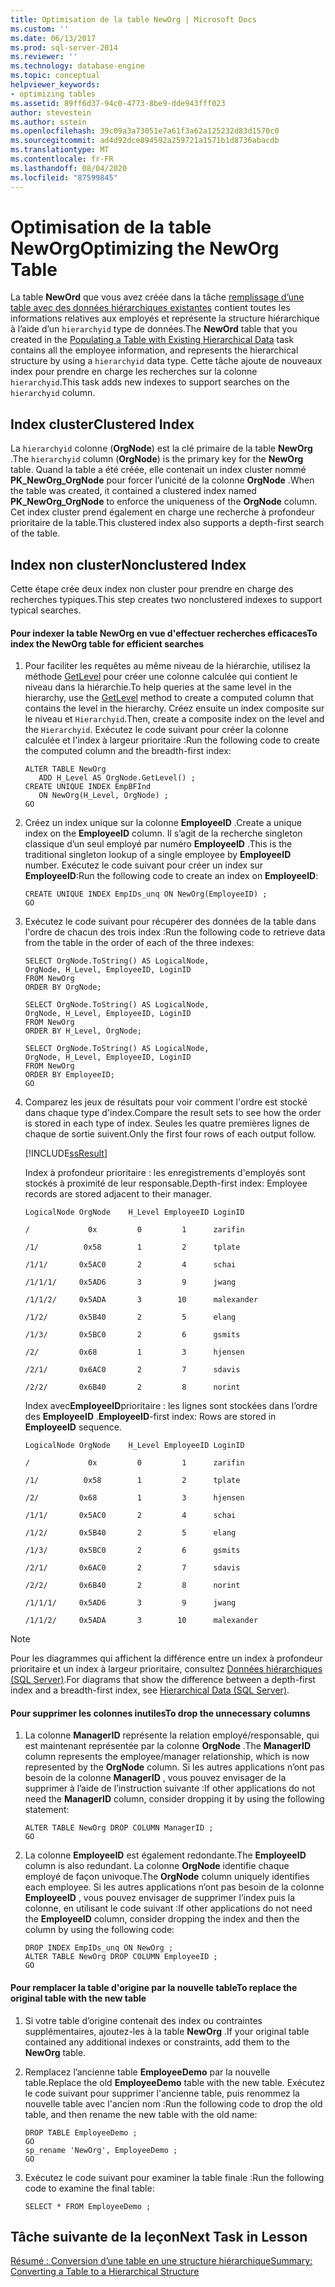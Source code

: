 ```yaml
---
title: Optimisation de la table NewOrg | Microsoft Docs
ms.custom: ''
ms.date: 06/13/2017
ms.prod: sql-server-2014
ms.reviewer: ''
ms.technology: database-engine
ms.topic: conceptual
helpviewer_keywords:
- optimizing tables
ms.assetid: 89ff6d37-94c0-4773-8be9-dde943fff023
author: stevestein
ms.author: sstein
ms.openlocfilehash: 39c09a3a73051e7a61f3a62a125232d83d1570c0
ms.sourcegitcommit: ad4d92dce894592a259721a1571b1d8736abacdb
ms.translationtype: MT
ms.contentlocale: fr-FR
ms.lasthandoff: 08/04/2020
ms.locfileid: "87599845"
---
```

# <a name="optimizing-the-neworg-table"></a><span data-ttu-id="4508f-102">Optimisation de la table NewOrg</span><span class="sxs-lookup"><span data-stu-id="4508f-102">Optimizing the NewOrg Table</span></span>
  <span data-ttu-id="4508f-103">La table **NewOrd** que vous avez créée dans la tâche [remplissage d’une table avec des données hiérarchiques existantes](lesson-1-2-populating-a-table-with-existing-hierarchical-data.md) contient toutes les informations relatives aux employés et représente la structure hiérarchique à l’aide d’un `hierarchyid` type de données.</span><span class="sxs-lookup"><span data-stu-id="4508f-103">The **NewOrd** table that you created in the [Populating a Table with Existing Hierarchical Data](lesson-1-2-populating-a-table-with-existing-hierarchical-data.md) task contains all the employee information, and represents the hierarchical structure by using a `hierarchyid` data type.</span></span> <span data-ttu-id="4508f-104">Cette tâche ajoute de nouveaux index pour prendre en charge les recherches sur la colonne `hierarchyid`.</span><span class="sxs-lookup"><span data-stu-id="4508f-104">This task adds new indexes to support searches on the `hierarchyid` column.</span></span>  
  
## <a name="clustered-index"></a><span data-ttu-id="4508f-105">Index cluster</span><span class="sxs-lookup"><span data-stu-id="4508f-105">Clustered Index</span></span>  
 <span data-ttu-id="4508f-106">La `hierarchyid` colonne (**OrgNode**) est la clé primaire de la table **NewOrg** .</span><span class="sxs-lookup"><span data-stu-id="4508f-106">The `hierarchyid` column (**OrgNode**) is the primary key for the **NewOrg** table.</span></span> <span data-ttu-id="4508f-107">Quand la table a été créée, elle contenait un index cluster nommé **PK_NewOrg_OrgNode** pour forcer l’unicité de la colonne **OrgNode** .</span><span class="sxs-lookup"><span data-stu-id="4508f-107">When the table was created, it contained a clustered index named **PK_NewOrg_OrgNode** to enforce the uniqueness of the **OrgNode** column.</span></span> <span data-ttu-id="4508f-108">Cet index cluster prend également en charge une recherche à profondeur prioritaire de la table.</span><span class="sxs-lookup"><span data-stu-id="4508f-108">This clustered index also supports a depth-first search of the table.</span></span>  
  
## <a name="nonclustered-index"></a><span data-ttu-id="4508f-109">Index non cluster</span><span class="sxs-lookup"><span data-stu-id="4508f-109">Nonclustered Index</span></span>  
 <span data-ttu-id="4508f-110">Cette étape crée deux index non cluster pour prendre en charge des recherches typiques.</span><span class="sxs-lookup"><span data-stu-id="4508f-110">This step creates two nonclustered indexes to support typical searches.</span></span>  
  
#### <a name="to-index-the-neworg-table-for-efficient-searches"></a><span data-ttu-id="4508f-111">Pour indexer la table NewOrg en vue d'effectuer recherches efficaces</span><span class="sxs-lookup"><span data-stu-id="4508f-111">To index the NewOrg table for efficient searches</span></span>  
  
1.  <span data-ttu-id="4508f-112">Pour faciliter les requêtes au même niveau de la hiérarchie, utilisez la méthode [GetLevel](/sql/t-sql/data-types/getlevel-database-engine) pour créer une colonne calculée qui contient le niveau dans la hiérarchie.</span><span class="sxs-lookup"><span data-stu-id="4508f-112">To help queries at the same level in the hierarchy, use the [GetLevel](/sql/t-sql/data-types/getlevel-database-engine) method to create a computed column that contains the level in the hierarchy.</span></span> <span data-ttu-id="4508f-113">Créez ensuite un index composite sur le niveau et `Hierarchyid`.</span><span class="sxs-lookup"><span data-stu-id="4508f-113">Then, create a composite index on the level and the `Hierarchyid`.</span></span> <span data-ttu-id="4508f-114">Exécutez le code suivant pour créer la colonne calculée et l'index à largeur prioritaire :</span><span class="sxs-lookup"><span data-stu-id="4508f-114">Run the following code to create the computed column and the breadth-first index:</span></span>  
  
    ```  
    ALTER TABLE NewOrg   
       ADD H_Level AS OrgNode.GetLevel() ;  
    CREATE UNIQUE INDEX EmpBFInd   
       ON NewOrg(H_Level, OrgNode) ;  
    GO  
    ```  
  
2.  <span data-ttu-id="4508f-115">Créez un index unique sur la colonne **EmployeeID** .</span><span class="sxs-lookup"><span data-stu-id="4508f-115">Create a unique index on the **EmployeeID** column.</span></span> <span data-ttu-id="4508f-116">Il s’agit de la recherche singleton classique d’un seul employé par numéro **EmployeeID** .</span><span class="sxs-lookup"><span data-stu-id="4508f-116">This is the traditional singleton lookup of a single employee by **EmployeeID** number.</span></span> <span data-ttu-id="4508f-117">Exécutez le code suivant pour créer un index sur **EmployeeID**:</span><span class="sxs-lookup"><span data-stu-id="4508f-117">Run the following code to create an index on **EmployeeID**:</span></span>  
  
    ```  
    CREATE UNIQUE INDEX EmpIDs_unq ON NewOrg(EmployeeID) ;  
    GO  
    ```  
  
3.  <span data-ttu-id="4508f-118">Exécutez le code suivant pour récupérer des données de la table dans l'ordre de chacun des trois index :</span><span class="sxs-lookup"><span data-stu-id="4508f-118">Run the following code to retrieve data from the table in the order of each of the three indexes:</span></span>  
  
    ```  
    SELECT OrgNode.ToString() AS LogicalNode,  
    OrgNode, H_Level, EmployeeID, LoginID  
    FROM NewOrg   
    ORDER BY OrgNode;  
  
    SELECT OrgNode.ToString() AS LogicalNode,  
    OrgNode, H_Level, EmployeeID, LoginID   
    FROM NewOrg   
    ORDER BY H_Level, OrgNode;  
  
    SELECT OrgNode.ToString() AS LogicalNode,  
    OrgNode, H_Level, EmployeeID, LoginID   
    FROM NewOrg   
    ORDER BY EmployeeID;  
    GO  
    ```  
  
4.  <span data-ttu-id="4508f-119">Comparez les jeux de résultats pour voir comment l'ordre est stocké dans chaque type d'index.</span><span class="sxs-lookup"><span data-stu-id="4508f-119">Compare the result sets to see how the order is stored in each type of index.</span></span> <span data-ttu-id="4508f-120">Seules les quatre premières lignes de chaque de sortie suivent.</span><span class="sxs-lookup"><span data-stu-id="4508f-120">Only the first four rows of each output follow.</span></span>  
  
     [!INCLUDE[ssResult](../../includes/ssresult-md.md)]  
  
     <span data-ttu-id="4508f-121">Index à profondeur prioritaire : les enregistrements d'employés sont stockés à proximité de leur responsable.</span><span class="sxs-lookup"><span data-stu-id="4508f-121">Depth-first index: Employee records are stored adjacent to their manager.</span></span>  
  
     `LogicalNode OrgNode    H_Level EmployeeID LoginID`  
  
     `/             0x         0         1      zarifin`  
  
     `/1/          0x58        1         2      tplate`  
  
     `/1/1/       0x5AC0       2         4      schai`  
  
     `/1/1/1/     0x5AD6       3         9      jwang`  
  
     `/1/1/2/     0x5ADA       3        10      malexander`  
  
     `/1/2/       0x5B40       2         5      elang`  
  
     `/1/3/       0x5BC0       2         6      gsmits`  
  
     `/2/         0x68         1         3      hjensen`  
  
     `/2/1/       0x6AC0       2         7      sdavis`  
  
     `/2/2/       0x6B40       2         8      norint`  
  
     <span data-ttu-id="4508f-122">Index avec**EmployeeID**prioritaire : les lignes sont stockées dans l’ordre des **EmployeeID** .</span><span class="sxs-lookup"><span data-stu-id="4508f-122">**EmployeeID**-first index: Rows are stored in **EmployeeID** sequence.</span></span>  
  
     `LogicalNode OrgNode    H_Level EmployeeID LoginID`  
  
     `/             0x         0         1      zarifin`  
  
     `/1/          0x58        1         2      tplate`  
  
     `/2/         0x68         1         3      hjensen`  
  
     `/1/1/       0x5AC0       2         4      schai`  
  
     `/1/2/       0x5B40       2         5      elang`  
  
     `/1/3/       0x5BC0       2         6      gsmits`  
  
     `/2/1/       0x6AC0       2         7      sdavis`  
  
     `/2/2/       0x6B40       2         8      norint`  
  
     `/1/1/1/     0x5AD6       3         9      jwang`  
  
     `/1/1/2/     0x5ADA       3        10      malexander`  
  
> [!NOTE]  
>  <span data-ttu-id="4508f-123">Pour les diagrammes qui affichent la différence entre un index à profondeur prioritaire et un index à largeur prioritaire, consultez [Données hiérarchiques &#40;SQL Server&#41;](../hierarchical-data-sql-server.md).</span><span class="sxs-lookup"><span data-stu-id="4508f-123">For diagrams that show the difference between a depth-first index and a breadth-first index, see [Hierarchical Data &#40;SQL Server&#41;](../hierarchical-data-sql-server.md).</span></span>  
  
#### <a name="to-drop-the-unnecessary-columns"></a><span data-ttu-id="4508f-124">Pour supprimer les colonnes inutiles</span><span class="sxs-lookup"><span data-stu-id="4508f-124">To drop the unnecessary columns</span></span>  
  
1.  <span data-ttu-id="4508f-125">La colonne **ManagerID** représente la relation employé/responsable, qui est maintenant représentée par la colonne **OrgNode** .</span><span class="sxs-lookup"><span data-stu-id="4508f-125">The **ManagerID** column represents the employee/manager relationship, which is now represented by the **OrgNode** column.</span></span> <span data-ttu-id="4508f-126">Si les autres applications n’ont pas besoin de la colonne **ManagerID** , vous pouvez envisager de la supprimer à l’aide de l’instruction suivante :</span><span class="sxs-lookup"><span data-stu-id="4508f-126">If other applications do not need the **ManagerID** column, consider dropping it by using the following statement:</span></span>  
  
    ```  
    ALTER TABLE NewOrg DROP COLUMN ManagerID ;  
    GO  
    ```  
  
2.  <span data-ttu-id="4508f-127">La colonne **EmployeeID** est également redondante.</span><span class="sxs-lookup"><span data-stu-id="4508f-127">The **EmployeeID** column is also redundant.</span></span> <span data-ttu-id="4508f-128">La colonne **OrgNode** identifie chaque employé de façon univoque.</span><span class="sxs-lookup"><span data-stu-id="4508f-128">The **OrgNode** column uniquely identifies each employee.</span></span> <span data-ttu-id="4508f-129">Si les autres applications n’ont pas besoin de la colonne **EmployeeID** , vous pouvez envisager de supprimer l’index puis la colonne, en utilisant le code suivant :</span><span class="sxs-lookup"><span data-stu-id="4508f-129">If other applications do not need the **EmployeeID** column, consider dropping the index and then the column by using the following code:</span></span>  
  
    ```  
    DROP INDEX EmpIDs_unq ON NewOrg ;  
    ALTER TABLE NewOrg DROP COLUMN EmployeeID ;  
    GO  
    ```  
  
#### <a name="to-replace-the-original-table-with-the-new-table"></a><span data-ttu-id="4508f-130">Pour remplacer la table d'origine par la nouvelle table</span><span class="sxs-lookup"><span data-stu-id="4508f-130">To replace the original table with the new table</span></span>  
  
1.  <span data-ttu-id="4508f-131">Si votre table d’origine contenait des index ou contraintes supplémentaires, ajoutez-les à la table **NewOrg** .</span><span class="sxs-lookup"><span data-stu-id="4508f-131">If your original table contained any additional indexes or constraints, add them to the **NewOrg** table.</span></span>  
  
2.  <span data-ttu-id="4508f-132">Remplacez l’ancienne table **EmployeeDemo** par la nouvelle table.</span><span class="sxs-lookup"><span data-stu-id="4508f-132">Replace the old **EmployeeDemo** table with the new table.</span></span> <span data-ttu-id="4508f-133">Exécutez le code suivant pour supprimer l'ancienne table, puis renommez la nouvelle table avec l'ancien nom :</span><span class="sxs-lookup"><span data-stu-id="4508f-133">Run the following code to drop the old table, and then rename the new table with the old name:</span></span>  
  
    ```  
    DROP TABLE EmployeeDemo ;  
    GO  
    sp_rename 'NewOrg', EmployeeDemo ;  
    GO  
    ```  
  
3.  <span data-ttu-id="4508f-134">Exécutez le code suivant pour examiner la table finale :</span><span class="sxs-lookup"><span data-stu-id="4508f-134">Run the following code to examine the final table:</span></span>  
  
    ```  
    SELECT * FROM EmployeeDemo ;  
    ```  
  
## <a name="next-task-in-lesson"></a><span data-ttu-id="4508f-135">Tâche suivante de la leçon</span><span class="sxs-lookup"><span data-stu-id="4508f-135">Next Task in Lesson</span></span>  
 [<span data-ttu-id="4508f-136">Résumé : Conversion d’une table en une structure hiérarchique</span><span class="sxs-lookup"><span data-stu-id="4508f-136">Summary: Converting a Table to a Hierarchical Structure</span></span>](lesson-1-4-summary-converting-a-table-to-a-hierarchical-structure.md)  
  
  
